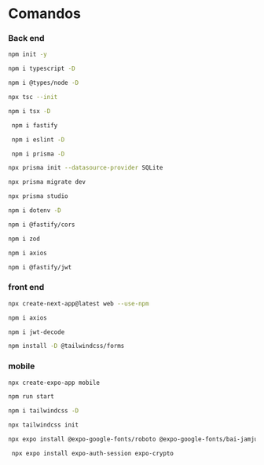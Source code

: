 # Comandos 

### Back end 

```bash
npm init -y
```
```bash
npm i typescript -D
```
```bash
npm i @types/node -D
```
```bash
npx tsc --init
```
```bash
npm i tsx -D
```
```bash
 npm i fastify
```
```bash
 npm i eslint -D
```
```bash
 npm i prisma -D
```
```bash
npx prisma init --datasource-provider SQLite
```
```bash
npx prisma migrate dev
```
```bash
npx prisma studio
```
```bash
npm i dotenv -D
```
```bash
npm i @fastify/cors
```
```bash
npm i zod
```
```bash
npm i axios
```
```bash
npm i @fastify/jwt
```


###  front end 
```bash
npx create-next-app@latest web --use-npm
```
```bash
npm i axios
```
```bash
npm i jwt-decode
```
```bash
npm install -D @tailwindcss/forms
```

### mobile 
```bash
npx create-expo-app mobile
```
```bash
npm run start
```
```bash
npm i tailwindcss -D
```
```bash
npx tailwindcss init
```
```bash
npx expo install @expo-google-fonts/roboto @expo-google-fonts/bai-jamjuree expo-font
```
```bash
 npx expo install expo-auth-session expo-crypto
```
